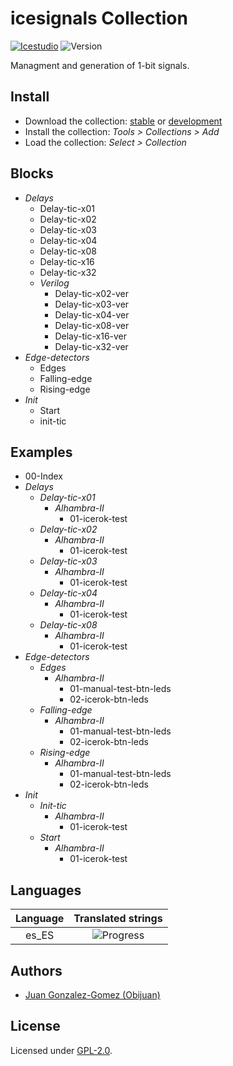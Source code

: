 # icesignals Collection

[![Icestudio](https://img.shields.io/badge/collection-icestudio-blue.svg)](https://github.com/FPGAwars/icestudio)
![Version](https://img.shields.io/badge/version-v0.1.0-orange.svg)

Managment and generation of 1-bit signals.

## Install

* Download the collection: [stable](https://github.com/FPGAwars/iceSignals/archive/v0.1.0.zip) or [development](https://github.com/FPGAwars/iceSignals/archive/master.zip)
* Install the collection: *Tools > Collections > Add*
* Load the collection: *Select > Collection*

## Blocks
* *Delays*
  * Delay-tic-x01
  * Delay-tic-x02
  * Delay-tic-x03
  * Delay-tic-x04
  * Delay-tic-x08
  * Delay-tic-x16
  * Delay-tic-x32
  * *Verilog*
    * Delay-tic-x02-ver
    * Delay-tic-x03-ver
    * Delay-tic-x04-ver
    * Delay-tic-x08-ver
    * Delay-tic-x16-ver
    * Delay-tic-x32-ver
* *Edge-detectors*
  * Edges
  * Falling-edge
  * Rising-edge
* *Init*
  * Start
  * init-tic

## Examples
* 00-Index
* *Delays*
  * *Delay-tic-x01*
    * *Alhambra-II*
      * 01-icerok-test
  * *Delay-tic-x02*
    * *Alhambra-II*
      * 01-icerok-test
  * *Delay-tic-x03*
    * *Alhambra-II*
      * 01-icerok-test
  * *Delay-tic-x04*
    * *Alhambra-II*
      * 01-icerok-test
  * *Delay-tic-x08*
    * *Alhambra-II*
      * 01-icerok-test
* *Edge-detectors*
  * *Edges*
    * *Alhambra-II*
      * 01-manual-test-btn-leds
      * 02-icerok-btn-leds
  * *Falling-edge*
    * *Alhambra-II*
      * 01-manual-test-btn-leds
      * 02-icerok-btn-leds
  * *Rising-edge*
    * *Alhambra-II*
      * 01-manual-test-btn-leds
      * 02-icerok-btn-leds
* *Init*
  * *Init-tic*
    * *Alhambra-II*
      * 01-icerok-test
  * *Start*
    * *Alhambra-II*
      * 01-icerok-test

## Languages
| Language | Translated strings |
|:--------:|:------------------:|
| es_ES | ![Progress](http://progressed.io/bar/37) |

## Authors
* [Juan Gonzalez-Gomez (Obijuan)](https://github.com/Obijuan)


## License

Licensed under [GPL-2.0](https://opensource.org/licenses/GPL-2.0).
